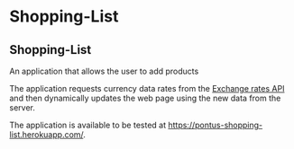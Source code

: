 # Shopping-List
## Shopping-List
An application that allows the user to add products

The application requests currency data rates from the [Exchange rates API](https://exchangeratesapi.io/ "Exchange rates API Homepage") and then dynamically updates the web page using the new data from the server.

The application is available to be tested at https://pontus-shopping-list.herokuapp.com/.
